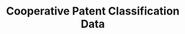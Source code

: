 ---
layout: default
bigquery: https://console.cloud.google.com/bigquery?p=patents-public-data&d=cpc&page=dataset
citation: '“Cooperative Patent Classification” by the EPO and USPTO, for public use. '
contributors: EPO, USPTO
cost: None
description: Cooperative Patent Classification Data contains the scheme and definitions
  of the Cooperative Patent Classification system for classifying patent documents.
  The CPC is the result of a partnership between the EPO and the USPTO in their joint
  effort to develop a common, internationally compatible classification system for
  technical documents, in particular patent publications, which will be used by both
  offices in the patent granting process
documentation: https://www.cooperativepatentclassification.org/cpcSchemeAndDefinitions
last_edit: 04/07/2022, 17:02:20
location: https://www.cooperativepatentclassification.org/index
maintained_by: USPTO, EPO
schema_fields:
- child_groups
- title_part
- not_allocatable
- synonyms
- children
- date_revised
- definition
- ipc_concordant
- application_references
- symbol
- titlePart
- level
- applicationReferences
- status
- notAllocatable
- title_full
- sizeCache
- informativeReferences
- glossary
- limitingReferences
- residualReferences
- titleFull
- additional_only
- residual_references
- breakdownCode
- parents
- limiting_references
- dateRevised
- childGroups
- ipcConcordant
- informative_references
- breakdown_code
shortname: cooperative_patent_classification
tags:
- patents
- science
title: Cooperative Patent Classification Data
uuid: 984374a7-16e9-4b35-9445-458daceb01bf
---